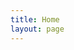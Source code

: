 ```yaml
---
title: Home
layout: page
---
```

<div id="output"></div>
<script>
    let testPromise = fetch('https://forexlaravel.herokuapp.com/api/test', {
    method: 'GET',            
    })
    .then(function (response) {
        return response.json()
    })
    .then(function (response) {
        console.log(response)
        var element = document.querySelector('#output').appendChild(document.createElement('table'))
        element = element.appendChild(document.createElement('thead'))
        element = element.appendChild(document.createElement('tr'))
        for (const [key, value] of Object.entries(response)) {
            console.log(key, value)
        }
        for (const key of Object.keys(response)) {
            let temp = element.appendChild(document.createElement('th'))
            temp.appendChild(document.createTextNode(`${key}`))
        }
        element = document.querySelector('table').appendChild(document.createElement('tbody'))
        element = element.appendChild(document.createElement('tr'))
        for (const value of Object.values(response)) {
            let temp = element.appendChild(document.createElement('td'))
            temp.appendChild(document.createTextNode(`${value}`))
        }
    })
</script>
